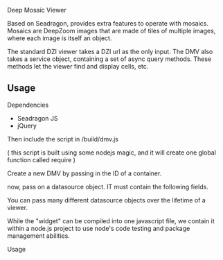 Deep Mosaic Viewer

Based on Seadragon, provides extra features to operate with mosaics.
Mosaics are DeepZoom images that are made of tiles of multiple images, where each image is itself an object.

The standard DZI viewer takes a DZI url as the only input.
The DMV also takes a service object, containing a set of async query methods. These methods let the viewer find and display cells, etc.

## Usage

Dependencies

* Seadragon JS
* jQuery

Then include the script in /build/dmv.js

( this script is built using some nodejs magic, and it will create one global function called require )




Create a new DMV by passing in the ID of a container.

now, pass on a datasource object. IT must contain the following fields.

You can pass many different datasource objects over the lifetime of a viewer.



While the "widget" can be compiled into one javascript file, we contain it within a node.js project to use node's code testing and package management abilities.

Usage

